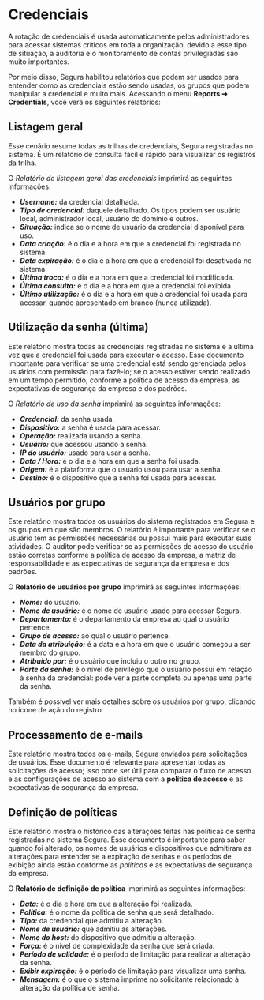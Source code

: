 # Credenciais

A rotação de credenciais é usada automaticamente pelos administradores para acessar sistemas críticos em toda a organização, devido a esse tipo de situação, a auditoria e o monitoramento de contas privilegiadas são muito importantes.

Por meio disso, Segura habilitou relatórios que podem ser usados para entender como as credenciais estão sendo usadas, os grupos que podem manipular a credencial e muito mais. Acessando o menu **Reports ➔ Credentials**, você verá os seguintes relatórios:

## **Listagem geral**

Esse cenário  resume todas as trilhas de credenciais, Segura registradas no sistema. É um relatório de consulta fácil e rápido para visualizar os registros da trilha.

O *Relatório de listagem geral das credenciais* imprimirá as seguintes informações:

* ***Username:*** da credencial detalhada.  
* ***Tipo de credencial:*** daquele detalhado. Os tipos podem ser usuário local, administrador local, usuário do domínio e outros.  
* ***Situação:*** indica se o nome de usuário da credencial disponível para uso.  
* ***Data criação:*** é o dia e a hora em que a credencial foi registrada no sistema.  
* ***Data expiração:*** é o dia e a hora em que a credencial foi desativada no sistema.  
* ***Última troca:*** é o dia e a hora em que a credencial foi modificada.  
* ***Última consulta:*** é o dia e a hora em que a credencial foi exibida.  
* ***Último utilização:*** é o dia e a hora em que a credencial foi usada para acessar, quando apresentado em branco (nunca utilizada).

## **Utilização da senha (última)**

Este relatório mostra todas as credenciais registradas no sistema e a última vez que a credencial foi usada para executar o acesso. Esse documento importante para verificar se uma credencial está sendo gerenciada pelos usuários com permissão para fazê-lo; se o acesso estiver sendo realizado em um tempo permitido, conforme a política de acesso da empresa, as expectativas de segurança da empresa e dos padrões.

O *Relatório de uso da senha* imprimirá as seguintes informações:

* ***Credencial:*** da senha usada.  
* ***Dispositivo:*** a senha é usada para acessar.  
* ***Operação:*** realizada usando a senha.  
* ***Usuário:*** que acessou usando a senha.  
* ***IP do usuário:*** usado para usar a senha.  
* ***Data / Hora:*** é o dia e a hora em que a senha foi usada.  
* ***Origem:*** é a plataforma que o usuário usou para usar a senha.  
* ***Destino:*** é o dispositivo que a senha foi usada para acessar.

## **Usuários por grupo**

Este relatório mostra todos os usuários do sistema registrados em Segura e os grupos em que são membros. O relatório é importante para verificar se o usuário tem as permissões necessárias ou possui mais para executar suas atividades. O auditor pode verificar se as permissões de acesso do usuário estão corretas conforme a política de acesso da empresa, a matriz de responsabilidade e as expectativas de segurança da empresa e dos padrões.

O **Relatório de usuários por grupo** imprimirá as seguintes informações:

* ***Nome:*** do usuário.  
* ***Nome de usuário:*** é o nome de usuário usado para acessar Segura.  
* ***Departamento:*** é o departamento da empresa ao qual o usuário pertence.  
* ***Grupo de acesso:*** ao qual o usuário pertence.  
* ***Data da atribuição:*** é a data e a hora em que o usuário começou a ser membro do grupo.  
* ***Atribuído por:*** é o usuário que incluiu o outro no grupo.  
* ***Parte da senha:*** é o nível de privilégio que o usuário possui em relação à senha da credencial: pode ver a parte completa ou apenas uma parte da senha.

Também é possível ver mais detalhes sobre os usuários por grupo, clicando no ícone de ação do registro

## **Processamento de e-mails**

Este relatório mostra todos os e-mails, Segura enviados para solicitações de usuários. Esse documento é relevante para apresentar todas as solicitações de acesso; isso pode ser útil para comparar o fluxo de acesso e as configurações de acesso ao sistema com a **política de acesso** e as expectativas de segurança da empresa.

## **Definição de políticas**

Este relatório mostra o histórico das alterações feitas nas políticas de senha registradas no sistema Segura. Esse documento é importante para saber quando foi alterado, os nomes de usuários e dispositivos que admitiram as alterações para entender se a expiração de senhas e os períodos de exibição ainda estão conforme as *políticas* e as expectativas de segurança da empresa.

O **Relatório de definição de política** imprimirá as seguintes informações:

* ***Data:*** é o dia e hora em que a alteração foi realizada.  
* ***Política:*** é o nome da política de senha que será detalhado.  
* ***Tipo:*** da credencial que admitiu a alteração.  
* ***Nome de usuário:*** que admitiu as alterações.  
* ***Nome do host:*** do dispositivo que admitiu a alteração.  
* ***Força:*** é o nível de complexidade da senha que será criada.  
* ***Período de validade:*** é o período de limitação para realizar a alteração da senha.  
* ***Exibir expiração:*** é o período de limitação para visualizar uma senha.  
* ***Mensagem:*** é o que o sistema imprime no solicitante relacionado à alteração da política de senha.

